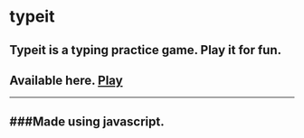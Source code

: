 # typeit

## Typeit is a typing practice game. Play it for fun.
## Available here.  [Play](https://aniketbalkhande.github.io/typeit/ "Play typeit game")

---
###Made using javascript.
---


